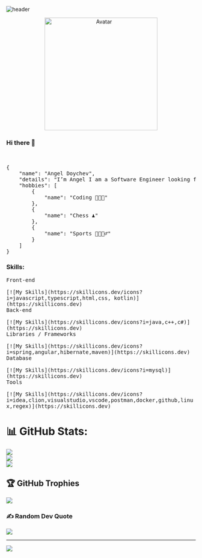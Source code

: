 ![header](https://capsule-render.vercel.app/api?type=waving&height=150&color=0:020024,50:56258F,100:B229E4&text=Software%20Engineer&fontColor=FFFFFF&fontSize=40&fontAlign=50&fontAlignY=30&descAlignY=41)
<div id="header" align="center">
  <img src="https://i.pinimg.com/originals/f3/c6/35/f3c6352193fef0bfc80744b7e71fd693.gif" width="300"alt="Avatar"/>

</div>

### Hi there 👋
<pre>
<br>
{
    "name": "Angel Doychev",
    "details": "I’m Angel I am a Software Engineer looking for new opportunities.",
    "hobbies": [
        {
            "name": "Coding 👨🏽‍💻"
        },
        {
            "name": "Chess ♟"
        },
        {
            "name": "Sports 🥊🏓🧗‍♂"
        }
    ]
}
</pre>

<h3 align="left">Skills:</h3>

 <kbd>
    <kbd>Front-end</kbd>
    <br>
    <br>
    [![My Skills](https://skillicons.dev/icons?i=javascript,typescript,html,css, kotlin)](https://skillicons.dev) <br>
  </kbd>

   <kbd>
    <kbd>Back-end</kbd>
    <br>
    <br>
    [![My Skills](https://skillicons.dev/icons?i=java,c++,c#)](https://skillicons.dev) <br>
  </kbd>
  
   <kbd>
    <kbd>Libraries / Frameworks</kbd>
    <br>
    <br>
    [![My Skills](https://skillicons.dev/icons?i=spring,angular,hibernate,maven)](https://skillicons.dev) <br>
  </kbd>

  <kbd>
    <kbd>Database</kbd>
    <br>
    <br>
    [![My Skills](https://skillicons.dev/icons?i=mysql)](https://skillicons.dev) <br>
  </kbd>
  
  <kbd>
    <kbd>Tools</kbd>
    <br>
    <br>
    [![My Skills](https://skillicons.dev/icons?i=idea,clion,visualstudio,vscode,postman,docker,github,linux,regex)](https://skillicons.dev) <br>
  </kbd>

  
  # 📊 GitHub Stats:
![](https://github-readme-stats.vercel.app/api?username=AngelDoychev&theme=omni&hide_border=false&include_all_commits=true&count_private=false)<br/>
![](https://github-readme-streak-stats.herokuapp.com/?user=AngelDoychev&theme=omni&hide_border=false)<br/>
![](https://github-readme-stats.vercel.app/api/top-langs/?username=AngelDoychev&theme=omni&hide_border=false&include_all_commits=true&count_private=false&layout=compact)<br/>

## 🏆 GitHub Trophies
![](https://github-profile-trophy.vercel.app/?username=AngelDoychev&theme=dracula&no-frame=false&no-bg=false&margin-w=4)

### ✍️ Random Dev Quote
![](https://quotes-github-readme.vercel.app/api?type=horizontal&theme=radical)

---
[![](https://visitcount.itsvg.in/api?id=AngelDoychev&icon=8&color=0)](https://visitcount.itsvg.in)

